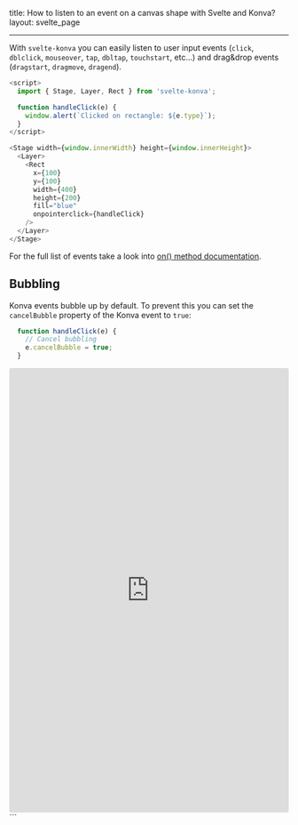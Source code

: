 title: How to listen to an event on a canvas shape with Svelte and Konva?
layout: svelte_page

---

With `svelte-konva` you can easily listen to user input events (`click`, `dblclick`, `mouseover`, `tap`, `dbltap`, `touchstart`, etc...) and drag&drop events (`dragstart`, `dragmove`, `dragend`).

```js
<script>
  import { Stage, Layer, Rect } from 'svelte-konva';

  function handleClick(e) {
    window.alert(`Clicked on rectangle: ${e.type}`);
  }
</script>

<Stage width={window.innerWidth} height={window.innerHeight}>
  <Layer>
    <Rect
      x={100}
      y={100}
      width={400}
      height={200}
      fill="blue"
      onpointerclick={handleClick}
    />
  </Layer>
</Stage>
```

For the full list of events take a look into [on() method documentation](/api/Konva.Node.html#on).

## Bubbling
Konva events bubble up by default. To prevent this you can set the `cancelBubble` property of the Konva event to `true`:

```js
  function handleClick(e) {
    // Cancel bubbling
    e.cancelBubble = true;
  }
```

<iframe src="https://codesandbox.io/p/sandbox/github/konvajs/site/tree/master/svelte-demos/events?file=/src/App.svelte" style="width:100%; height:800px; border:0; border-radius: 4px; overflow:hidden;" sandbox="allow-modals allow-forms allow-popups allow-scripts allow-same-origin"></iframe>
```
